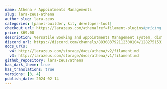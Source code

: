 ```yaml
---
name: Athena ⚡️ Appointments Managements
slug: lara-zeus-athena
author_slug: lara-zeus
categories: [panel-builder, kit, developer-tool]
checkout_url: https://larazeus.com/athena?ref=filament-plugins#pricing
price: $69.00
description: Versatile Booking and Appointments Management system, distinguished by its high level of customization.
discord_url: https://discord.com/channels/883083792112300104/1282751531346694207
docs_urls:
  v4: http://larazeus.com/storage/docs/athena/v2/filament.md
  v3: http://larazeus.com/storage/docs/athena/v1/filament.md
github_repository: lara-zeus/athena
has_dark_theme: true
has_translations: true
versions: [3, 4]
publish_date: 2024-02-14
---
```

